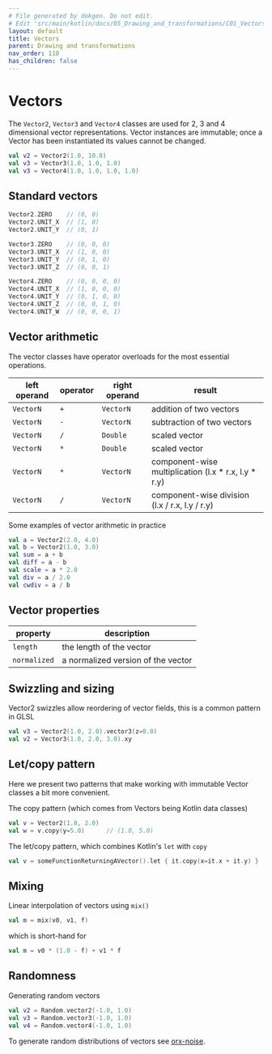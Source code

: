 ```yaml
---
# File generated by dokgen. Do not edit. 
# Edit 'src/main/kotlin/docs/05_Drawing_and_transformations/C01_Vectors.kt' instead.
layout: default
title: Vectors
parent: Drawing and transformations
nav_order: 110
has_children: false
---
```

 
# Vectors

The `Vector2`, `Vector3` and `Vector4` classes are used for 2, 3 and 4 dimensional vector representations. Vector instances are immutable; once a Vector has been instantiated its values cannot be changed.

```kotlin
val v2 = Vector2(1.0, 10.0)
val v3 = Vector3(1.0, 1.0, 1.0)
val v3 = Vector4(1.0, 1.0, 1.0, 1.0)
```

## Standard vectors

```kotlin
Vector2.ZERO    // (0, 0)
Vector2.UNIT_X  // (1, 0)
Vector2.UNIT_Y  // (0, 1)

Vector3.ZERO    // (0, 0, 0)
Vector3.UNIT_X  // (1, 0, 0)
Vector3.UNIT_Y  // (0, 1, 0)
Vector3.UNIT_Z  // (0, 0, 1)

Vector4.ZERO    // (0, 0, 0, 0)
Vector4.UNIT_X  // (1, 0, 0, 0)
Vector4.UNIT_Y  // (0, 1, 0, 0)
Vector4.UNIT_Z  // (0, 0, 1, 0)
Vector4.UNIT_W  // (0, 0, 0, 1)
```

## Vector arithmetic
The vector classes have operator overloads for the most essential operations.

left operand | operator | right operand | result
-------------|----------|---------------|---------------------------
`VectorN`    | `+`      | `VectorN`     | addition of two vectors
`VectorN`    | `-`      | `VectorN`     | subtraction of two vectors
`VectorN`    | `/`      | `Double`      | scaled vector
`VectorN`    | `*`      | `Double`      | scaled vector
`VectorN`    | `*`      | `VectorN`     | component-wise multiplication (l.x * r.x, l.y * r.y)
`VectorN`    | `/`      | `VectorN`     | component-wise division (l.x / r.x, l.y / r.y)

Some examples of vector arithmetic in practice
```kotlin
val a = Vector2(2.0, 4.0)
val b = Vector2(1.0, 3.0)
val sum = a + b
val diff = a - b
val scale = a * 2.0
val div = a / 2.0
val cwdiv = a / b
```

## Vector properties

property     | description
-------------|-------------------------
`length`     | the length of the vector
`normalized` | a normalized version of the vector

## Swizzling and sizing

Vector2 swizzles allow reordering of vector fields, this is a common pattern in GLSL

```kotlin
val v3 = Vector2(1.0, 2.0).vector3(z=0.0)
val v2 = Vector3(1.0, 2.0, 3.0).xy
```

## Let/copy pattern

Here we present two patterns that make working with immutable Vector classes a bit more convenient.

The copy pattern (which comes from Vectors being Kotlin data classes)

```kotlin
val v = Vector2(1.0, 2.0)
val w = v.copy(y=5.0)      // (1.0, 5.0)
```

The let/copy pattern, which combines Kotlin's `let` with `copy`

```kotlin
val v = someFunctionReturningAVector().let { it.copy(x=it.x + it.y) }
```

## Mixing

Linear interpolation of vectors using `mix()`

```kotlin
val m = mix(v0, v1, f)
```

which is short-hand for
```kotlin
val m = v0 * (1.0 - f) + v1 * f
```

## Randomness

Generating random vectors

```kotlin
val v2 = Random.vector2(-1.0, 1.0)
val v3 = Random.vector3(-1.0, 1.0)
val v4 = Random.vector4(-1.0, 1.0)
```

To generate random distributions of vectors see 
[orx-noise](https://guide.openrndr.org/OPENRNDRExtras/noise.html).
 
